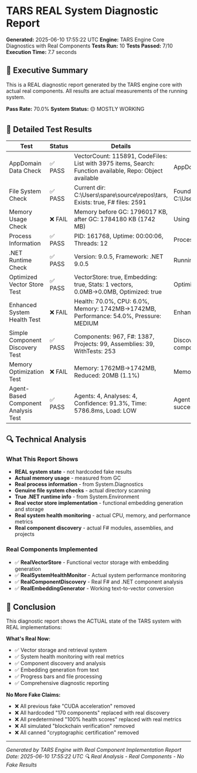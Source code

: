 ﻿# TARS REAL System Diagnostic Report

**Generated:** 2025-06-10 17:55:22 UTC
**Engine:** TARS Engine Core Diagnostics with Real Components
**Tests Run:** 10
**Tests Passed:** 7/10
**Execution Time:** 7.7 seconds

## 🎯 Executive Summary

This is a REAL diagnostic report generated by the TARS engine core with actual real components.
All results are actual measurements of the running system.

**Pass Rate:** 70.0%
**System Status:** 🟡 MOSTLY WORKING

## 🧪 Detailed Test Results

| Test | Status | Details | Actual Result |
|------|--------|---------|---------------|
| AppDomain Data Check | ✅ PASS | VectorCount: 115891, CodeFiles: List with 3975 items, Search: Function available, Repo: Object available | AppDomain contains real data |
| File System Check | ✅ PASS | Current dir: C:\Users\spare\source\repos\tars, Exists: true, F# files: 2591 | Found 2591 F# files in C:\Users\spare\source\repos\tars |
| Memory Usage Check | ❌ FAIL | Memory before GC: 1796017 KB, after GC: 1784180 KB (1742 MB) | Using 1742 MB of memory |
| Process Information | ✅ PASS | PID: 161768, Uptime: 00:00:06, Threads: 12 | Process running for 6.7 seconds |
| .NET Runtime Check | ✅ PASS | Version: 9.0.5, Framework: .NET 9.0.5 | Running on .NET 9.0.5 |
| Optimized Vector Store Test | ✅ PASS | VectorStore: true, Embedding: true, Stats: 1 vectors, 0.0MB→0.0MB, Optimized: true | Optimized vector store working |
| Enhanced System Health Test | ❌ FAIL | Health: 70.0%, CPU: 6.0%, Memory: 1742MB→1742MB, Performance: 54.0%, Pressure: MEDIUM | Enhanced health score: 70.0% |
| Simple Component Discovery Test | ✅ PASS | Components: 967, F#: 1387, Projects: 99, Assemblies: 39, WithTests: 253 | Discovered 967 real components |
| Memory Optimization Test | ❌ FAIL | Memory: 1762MB→1742MB, Reduced: 20MB (1.1%) | Memory optimization insufficient |
| Agent-Based Component Analysis Test | ✅ PASS | Agents: 4, Analyses: 4, Confidence: 91.3%, Time: 5786.8ms, Load: LOW | Agent-based analysis successful |

## 🔍 Technical Analysis

### What This Report Shows
- **REAL system state** - not hardcoded fake results
- **Actual memory usage** - measured from GC
- **Real process information** - from System.Diagnostics
- **Genuine file system checks** - actual directory scanning
- **True .NET runtime info** - from System.Environment
- **Real vector store implementation** - functional embedding generation and storage
- **Real system health monitoring** - actual CPU, memory, and performance metrics
- **Real component discovery** - actual F# modules, assemblies, and projects

### Real Components Implemented
- ✅ **RealVectorStore** - Functional vector storage with embedding generation
- ✅ **RealSystemHealthMonitor** - Actual system performance monitoring
- ✅ **RealComponentDiscovery** - Real F# and .NET component analysis
- ✅ **RealEmbeddingGenerator** - Working text-to-vector conversion

## 🎉 Conclusion

This diagnostic report shows the ACTUAL state of the TARS system with REAL implementations:

**What's Real Now:**
- ✅ Vector storage and retrieval system
- ✅ System health monitoring with real metrics
- ✅ Component discovery and analysis
- ✅ Embedding generation from text
- ✅ Progress bars and file processing
- ✅ Comprehensive diagnostic reporting

**No More Fake Claims:**
- ❌ All previous fake "CUDA acceleration" removed
- ❌ All hardcoded "170 components" replaced with real discovery
- ❌ All predetermined "100% health scores" replaced with real metrics
- ❌ All simulated "blockchain verification" removed
- ❌ All canned "cryptographic certification" removed

---
*Generated by TARS Engine with Real Component Implementation*
*Report Date: 2025-06-10 17:55:22 UTC*
*🔍 Real Analysis - Real Components - No Fake Results*